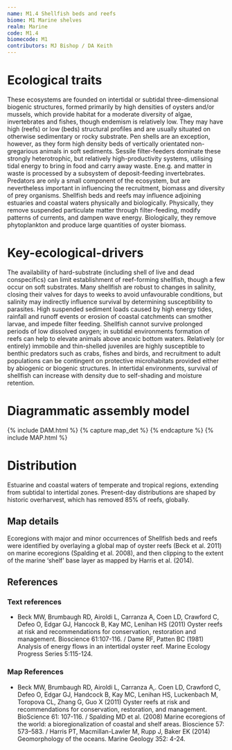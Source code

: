 ```yaml
---
name: M1.4 Shellfish beds and reefs
biome: M1 Marine shelves
realm: Marine
code: M1.4
biomecode: M1
contributors: MJ Bishop / DA Keith
---
```


# Ecological traits


These ecosystems are founded on intertidal or subtidal three-dimensional biogenic structures, formed primarily by high densities of oysters and/or mussels, which provide habitat for a moderate diversity of algae, invertebrates and fishes, though endemism is relatively low. They may have high (reefs) or low (beds) structural profiles and are usually situated on otherwise sedimentary or rocky substrate. Pen shells are an exception, however, as they form high density beds of vertically orientated non-gregarious animals in soft sediments. Sessile filter-feeders dominate these strongly heterotrophic, but relatively high-productivity systems, utilising tidal energy to bring in food and carry away waste. Ene.g. and matter in waste is processed by a subsystem of deposit-feeding invertebrates. Predators are only a small component of the ecosystem, but are nevertheless important in influencing the recruitment, biomass and diversity of prey organisms. Shellfish beds and reefs may influence adjoining estuaries and coastal waters physically and biologically. Physically, they remove suspended particulate matter through filter-feeding, modify patterns of currents, and dampen wave energy. Biologically, they remove phytoplankton and produce large quantities of oyster biomass.


# Key-ecological-drivers


 The availability of hard-substrate (including shell of live and dead conspecifics) can limit establishment of reef-forming shellfish, though a few occur on soft substrates. Many shellfish are robust to changes in salinity, closing their valves for days to weeks to avoid unfavourable conditions, but salinity may indirectly influence survival by determining susceptibility to parasites. High suspended sediment loads caused by high energy tides, rainfall and runoff events or erosion of coastal catchments can smother larvae, and impede filter feeding. Shellfish cannot survive prolonged periods of low dissolved oxygen; in subtidal environments formation of reefs can help to elevate animals above anoxic bottom waters. Relatively (or entirely) immobile and thin-shelled juveniles are highly susceptible to benthic predators such as crabs, fishes and birds, and recruitment to adult populations can be contingent on protective microhabitats provided either by abiogenic or biogenic structures. In intertidal environments, survival of shellfish can increase with density due to self-shading and moisture retention.

 # Diagrammatic assembly model

 {% include DAM.html %}
 {% capture map_det %}  {% endcapture %}
 {% include MAP.html %}


# Distribution


Estuarine and coastal waters of temperate and tropical regions, extending from subtidal to intertidal zones. Present-day distributions are shaped by historic overharvest, which has removed 85% of reefs, globally.


## Map details

Ecoregions with major and minor occurrences of Shellfish beds and reefs were identified by overlaying a global map of oyster reefs (Beck et al. 2011) on marine ecoregions (Spalding et al. 2008), and then clipping to the extent of the marine ‘shelf’ base layer as mapped by Harris et al. (2014).

## References

### Text references

* Beck MW, Brumbaugh RD, Airoldi L, Carranza A, Coen LD, Crawford C, Defeo O, Edgar GJ, Hancock B, Kay MC, Lenihan HS (2011) Oyster reefs at risk and recommendations for conservation, restoration and management. Bioscience 61:107-116. / Dame RF, Patten BC (1981) Analysis of energy flows in an intertidal oyster reef. Marine Ecology Progress Series 5:115-124.

### Map References

* Beck MW, Brumbaugh RD, Airoldi L, Carranza A,. Coen LD, Crawford C, Defeo O, Edgar GJ, Handcock B, Kay MC, Lenihan HS, Luckenbach M, Toropova CL, Zhang G, Guo X (2011) Oyster reefs at risk and recommendations for conservation, restoration, and management. BioScience 61: 107-116. / Spalding MD et al. (2008) Marine ecoregions of the world: a bioregionalization of coastal and shelf areas. Bioscience 57: 573–583. / Harris PT, Macmillan-Lawler M, Rupp J, Baker EK (2014) Geomorphology of the oceans. Marine Geology 352: 4-24.
